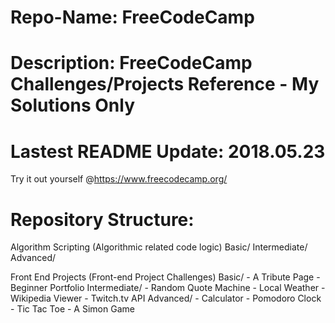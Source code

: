 # Repo-Name:              FreeCodeCamp
# Description:            FreeCodeCamp Challenges/Projects Reference - My Solutions Only
# Lastest README Update:  2018.05.23

Try it out yourself @https://www.freecodecamp.org/

# Repository Structure:
Algorithm Scripting (Algorithmic related code logic)
  Basic/
  Intermediate/
  Advanced/
    
Front End Projects (Front-end Project Challenges)
  Basic/
    - A Tribute Page
    - Beginner Portfolio
  Intermediate/
    - Random Quote Machine
    - Local Weather
    - Wikipedia Viewer
    - Twitch.tv API
  Advanced/
    - Calculator
    - Pomodoro Clock
    - Tic Tac Toe
    - A Simon Game
